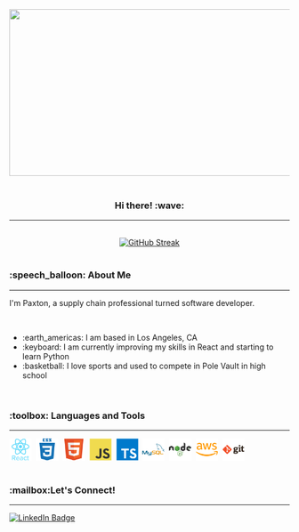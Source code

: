 <div align="center">
  <img src="https://media.giphy.com/media/dWesBcTLavkZuG35MI/giphy.gif" width="600" height="300"/>
</div>
<br>
<h3 align="center">Hi there! :wave:</h3>
 <hr></hr>
<br>
<div id="stats" align="center">
  <a href="https://git.io/streak-stats"><img src="https://github-readme-streak-stats.herokuapp.com?user=paxtonrosenberg&theme=github-dark" alt="GitHub Streak" /></a>
</div>
<br>
<h3>:speech_balloon: About Me</h3>
<hr></hr>
<p>I'm Paxton, a supply chain professional turned software developer.</p> 
<br>
<ul>
<li>:earth_americas: I am based in Los Angeles, CA</li>
<li>:keyboard: I am currently improving my skills in React and starting to learn Python</li>
<li>:basketball: I love sports and used to compete in Pole Vault in high school</li>
</ul>
<br>
<h3>:toolbox: Languages and Tools</h3>
<hr></hr>
<div>
  <img src="https://github.com/devicons/devicon/blob/master/icons/react/react-original-wordmark.svg" title="React" alt="React" width="40" height="40"/>&nbsp;
  <img src="https://github.com/devicons/devicon/blob/master/icons/css3/css3-plain-wordmark.svg"  title="CSS3" alt="CSS" width="40" height="40"/>&nbsp;
  <img src="https://github.com/devicons/devicon/blob/master/icons/html5/html5-original.svg" title="HTML5" alt="HTML" width="40" height="40"/>&nbsp;
  <img src="https://github.com/devicons/devicon/blob/master/icons/javascript/javascript-original.svg" title="JavaScript" alt="JavaScript" width="40" height="40"/>&nbsp;
 <img src="https://raw.githubusercontent.com/devicons/devicon/6910f0503efdd315c8f9b858234310c06e04d9c0/icons/typescript/typescript-plain.svg" title="TypeScript" alt="TypeScript" width="40" height="40"/>&nbsp;
  <img src="https://github.com/devicons/devicon/blob/master/icons/mysql/mysql-original-wordmark.svg" title="MySQL"  alt="MySQL" width="40" height="40"/>&nbsp;
  <img src="https://github.com/devicons/devicon/blob/master/icons/nodejs/nodejs-original-wordmark.svg" title="NodeJS" alt="NodeJS" width="40" height="40"/>&nbsp;
  <img src="https://github.com/devicons/devicon/blob/master/icons/amazonwebservices/amazonwebservices-plain-wordmark.svg" title="AWS" alt="AWS" width="40" height="40"/>&nbsp;
  <img src="https://github.com/devicons/devicon/blob/master/icons/git/git-original-wordmark.svg" title="Git" **alt="Git" width="40" height="40"/>
</div>
<br>
<h3>:mailbox:Let's Connect!</h3>
<hr></hr>
<div id="badges">
  <a href="https://www.linkedin.com/in/paxton-rosenberg/">
    <img src="https://img.shields.io/badge/LinkedIn-blue?style=for-the-badge&logo=linkedin&logoColor=white" alt="LinkedIn Badge"/>
  </a>
</div>

<!---
PaxtonRosenberg/PaxtonRosenberg is a ✨ special ✨ repository because its `README.md` (this file) appears on your GitHub profile.
You can click the Preview link to take a look at your changes.
--->
